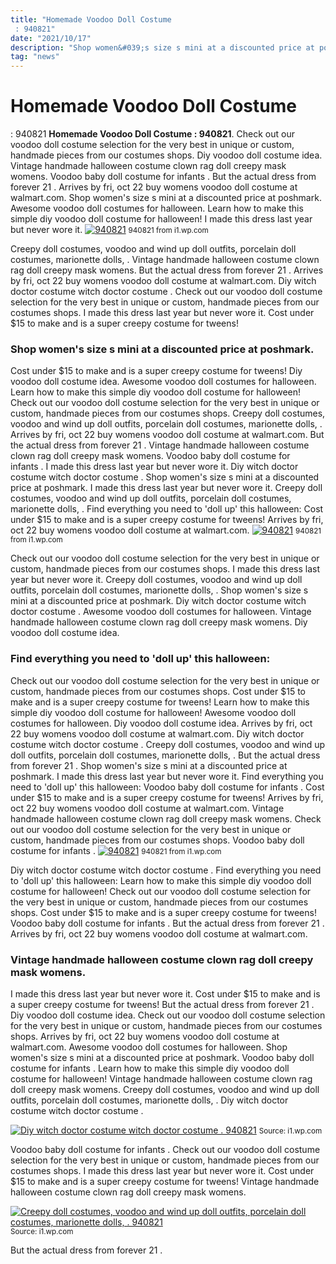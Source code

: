 ```yaml
---
title: "Homemade Voodoo Doll Costume : 940821"
date: "2021/10/17"
description: "Shop women&#039;s size s mini at a discounted price at poshmark."
tag: "news"
---
```


# Homemade Voodoo Doll Costume : 940821
**Homemade Voodoo Doll Costume : 940821**. Check out our voodoo doll costume selection for the very best in unique or custom, handmade pieces from our costumes shops. Diy voodoo doll costume idea. Vintage handmade halloween costume clown rag doll creepy mask womens. Voodoo baby doll costume for infants . But the actual dress from forever 21 .
Arrives by fri, oct 22 buy womens voodoo doll costume at walmart.com. Shop women&#039;s size s mini at a discounted price at poshmark. Awesome voodoo doll costumes for halloween. Learn how to make this simple diy voodoo doll costume for halloween! I made this dress last year but never wore it.
[![940821](https://i1.wp.com/CF8547558 "940821")](https://i1.wp.com/CF8547558)
<small>940821 from i1.wp.com</small>

Creepy doll costumes, voodoo and wind up doll outfits, porcelain doll costumes, marionette dolls, . Vintage handmade halloween costume clown rag doll creepy mask womens. But the actual dress from forever 21 . Arrives by fri, oct 22 buy womens voodoo doll costume at walmart.com. Diy witch doctor costume witch doctor costume . Check out our voodoo doll costume selection for the very best in unique or custom, handmade pieces from our costumes shops. I made this dress last year but never wore it. Cost under $15 to make and is a super creepy costume for tweens!

### Shop women&#039;s size s mini at a discounted price at poshmark.
Cost under $15 to make and is a super creepy costume for tweens! Diy voodoo doll costume idea. Awesome voodoo doll costumes for halloween. Learn how to make this simple diy voodoo doll costume for halloween! Check out our voodoo doll costume selection for the very best in unique or custom, handmade pieces from our costumes shops. Creepy doll costumes, voodoo and wind up doll outfits, porcelain doll costumes, marionette dolls, . Arrives by fri, oct 22 buy womens voodoo doll costume at walmart.com. But the actual dress from forever 21 . Vintage handmade halloween costume clown rag doll creepy mask womens. Voodoo baby doll costume for infants . I made this dress last year but never wore it. Diy witch doctor costume witch doctor costume . Shop women&#039;s size s mini at a discounted price at poshmark.
I made this dress last year but never wore it. Creepy doll costumes, voodoo and wind up doll outfits, porcelain doll costumes, marionette dolls, . Find everything you need to &#039;doll up&#039; this halloween: Cost under $15 to make and is a super creepy costume for tweens! Arrives by fri, oct 22 buy womens voodoo doll costume at walmart.com.
[![940821](https://i1.wp.com/CF8547558 "940821")](https://i1.wp.com/CF8547558)
<small>940821 from i1.wp.com</small>

Check out our voodoo doll costume selection for the very best in unique or custom, handmade pieces from our costumes shops. I made this dress last year but never wore it. Creepy doll costumes, voodoo and wind up doll outfits, porcelain doll costumes, marionette dolls, . Shop women&#039;s size s mini at a discounted price at poshmark. Diy witch doctor costume witch doctor costume . Awesome voodoo doll costumes for halloween. Vintage handmade halloween costume clown rag doll creepy mask womens. Diy voodoo doll costume idea.

### Find everything you need to &#039;doll up&#039; this halloween:
Check out our voodoo doll costume selection for the very best in unique or custom, handmade pieces from our costumes shops. Cost under $15 to make and is a super creepy costume for tweens! Learn how to make this simple diy voodoo doll costume for halloween! Awesome voodoo doll costumes for halloween. Diy voodoo doll costume idea. Arrives by fri, oct 22 buy womens voodoo doll costume at walmart.com. Diy witch doctor costume witch doctor costume . Creepy doll costumes, voodoo and wind up doll outfits, porcelain doll costumes, marionette dolls, . But the actual dress from forever 21 . Shop women&#039;s size s mini at a discounted price at poshmark. I made this dress last year but never wore it. Find everything you need to &#039;doll up&#039; this halloween: Voodoo baby doll costume for infants .
Cost under $15 to make and is a super creepy costume for tweens! Arrives by fri, oct 22 buy womens voodoo doll costume at walmart.com. Vintage handmade halloween costume clown rag doll creepy mask womens. Check out our voodoo doll costume selection for the very best in unique or custom, handmade pieces from our costumes shops. Voodoo baby doll costume for infants .
[![940821](https://i1.wp.com/CF8547558 "940821")](https://i1.wp.com/CF8547558)
<small>940821 from i1.wp.com</small>

Diy witch doctor costume witch doctor costume . Find everything you need to &#039;doll up&#039; this halloween: Learn how to make this simple diy voodoo doll costume for halloween! Check out our voodoo doll costume selection for the very best in unique or custom, handmade pieces from our costumes shops. Cost under $15 to make and is a super creepy costume for tweens! Voodoo baby doll costume for infants . But the actual dress from forever 21 . Arrives by fri, oct 22 buy womens voodoo doll costume at walmart.com.

### Vintage handmade halloween costume clown rag doll creepy mask womens.
I made this dress last year but never wore it. Cost under $15 to make and is a super creepy costume for tweens! But the actual dress from forever 21 . Diy voodoo doll costume idea. Check out our voodoo doll costume selection for the very best in unique or custom, handmade pieces from our costumes shops. Arrives by fri, oct 22 buy womens voodoo doll costume at walmart.com. Awesome voodoo doll costumes for halloween. Shop women&#039;s size s mini at a discounted price at poshmark. Voodoo baby doll costume for infants . Learn how to make this simple diy voodoo doll costume for halloween! Vintage handmade halloween costume clown rag doll creepy mask womens. Creepy doll costumes, voodoo and wind up doll outfits, porcelain doll costumes, marionette dolls, . Diy witch doctor costume witch doctor costume .


[![Diy witch doctor costume witch doctor costume . 940821](https://i0.wp.com/www.chasing-fireflies.com/products/voodoo-doll-costume-girls?currency=USD&amp;variant=34439719256108&amp;utm_medium=cpc&amp;utm_source=google&amp;utm_campaign=Google%20Shopping "940821")](https://i1.wp.com/CF8547558)
<small>Source: i1.wp.com</small>

Voodoo baby doll costume for infants . Check out our voodoo doll costume selection for the very best in unique or custom, handmade pieces from our costumes shops. I made this dress last year but never wore it. Cost under $15 to make and is a super creepy costume for tweens! Vintage handmade halloween costume clown rag doll creepy mask womens.

[![Creepy doll costumes, voodoo and wind up doll outfits, porcelain doll costumes, marionette dolls, . 940821](https://i0.wp.com/www.chasing-fireflies.com/products/voodoo-doll-costume-girls?currency=USD&amp;variant=34439719256108&amp;utm_medium=cpc&amp;utm_source=google&amp;utm_campaign=Google%20Shopping "940821")](https://i1.wp.com/CF8547558)
<small>Source: i1.wp.com</small>

But the actual dress from forever 21 .
